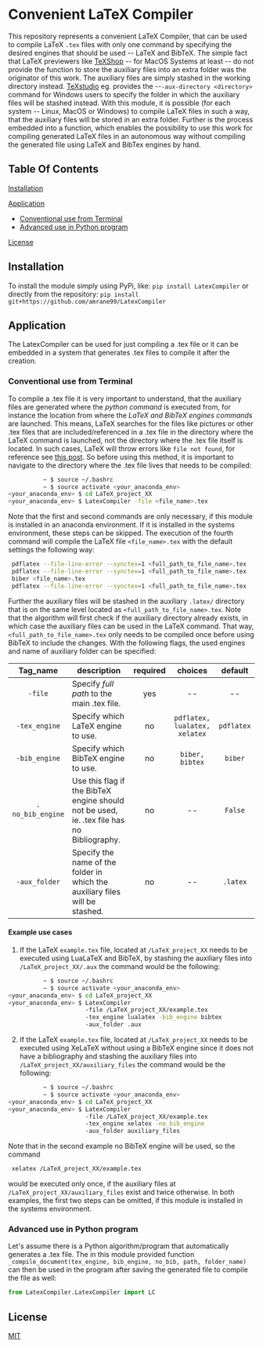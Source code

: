 # Convenient LaTeX Compiler
This repository represents a convenient LaTeX Compiler, that can be used to compile LaTeX `.tex` files with only one command by specifying the desired engines that should be used -- LaTeX and BibTeX. The simple fact that LaTeX previewers like [TeXShop](https://pages.uoregon.edu/koch/texshop/) -- for MacOS Systems at least -- do not provide the function to store the auxiliary files into an extra folder was the originator of this work. The auxiliary files are simply stashed in the working directory instead. [TeXstudio](https://www.texstudio.org) eg. provides the --`-aux-directory <directory>` command for Windows users to specify the folder in which the auxiliary files will be stashed instead. With this module, it is possible (for each system -- Linux, MacOS or Windows) to compile LaTeX files in such a way, that the auxiliary files will be stored in an extra folder. Further is the process embedded into a function, which enables the possibility to use this work for compiling generated LaTeX files in an autonomous way without compiling the generated file using LaTeX and BibTex engines by hand.

## Table Of Contents

[Installation](#installation)

[Application](#application)
  * [Conventional use from Terminal](#conventional-use-from-terminal)
  * [Advanced use in Python program](#advanced-use-in-python-program)

[License](#license)


## Installation
To install the module simply using PyPi, like:
`pip install LatexCompiler`
or directly from the repository:
`pip install git+https://github.com/amrane99/LatexCompiler`


## Application
The LatexCompiler can be used for just compiling a .tex file or it can be embedded in a system that generates .tex files to compile it after the creation. 

### Conventional use from Terminal
To compile a .tex file it is very important to understand, that the auxiliary files are generated where the *python command* is executed from, for instance the location from where the *LaTeX and BibTeX engines commands* are launched. This means, LaTeX searches for the files like pictures or other .tex files that are included/referenced in a .tex file in the directory where the LaTeX command is launched, not the directory where the .tex file itself is located. In such cases, LaTeX will throw errors like `file not found`, for reference see [this post](https://tex.stackexchange.com/questions/95617/includegraphics-file-not-found-even-when-in-same-directory). So before using this method, it is important to navigate to the directory where the .tex file lives that needs to be compiled:
```bash
		  ~ $ source ~/.bashrc
		  ~ $ source activate <your_anaconda_env>
<your_anaconda_env> $ cd LaTeX_project_XX
<your_anaconda_env> $ LatexCompiler -file <file_name>.tex
```
Note that the first and second commands are only necessary, if this module is installed in an anaconda environment. If it is installed in the systems environment, these steps can be skipped. The execution of the fourth command will compile the LaTeX file `<file_name>.tex` with the default settings the following way:
```bash
 pdflatex --file-line-error --synctex=1 <full_path_to_file_name>.tex
 pdflatex --file-line-error --synctex=1 <full_path_to_file_name>.tex
 biber <file_name>.tex
 pdflatex --file-line-error --synctex=1 <full_path_to_file_name>.tex
```
Further the auxiliary files will be stashed in the auxiliary `.latex/` directory that is on the same level located as  `<full_path_to_file_name>.tex`.
Note that the algorithm will first check if the auxiliary directory already exists, in which case the auxiliary files can be used in the LaTeX command. That way, `<full_path_to_file_name>.tex` only needs to be compiled once before using BibTeX to include the changes. With the following flags, the used engines and name of auxiliary folder can be specified:

| Tag_name | description | required | choices | default | 
|:-:|-|:-:|:-:|:-:|
| `-file` | Specify *full path* to the main .tex file. | yes | -- | -- |
| `-tex_engine` | Specify which LaTeX engine to use. | no | `pdflatex, lualatex, xelatex` | `pdflatex` |
| `-bib_engine` | Specify which BibTeX engine to use. | no | `biber, bibtex` | `biber` |
| `-no_bib_engine` | Use this flag if the BibTeX engine should not be used, ie. .tex file has no Bibliography. | no | -- | `False` |
| `-aux_folder` | Specify the name of the folder in which the auxiliary files will be stashed. | no | -- | `.latex` |

#### Example use cases
1. If the LaTeX `example.tex` file, located at `/LaTeX_project_XX` needs to be executed using LuaLaTeX and BibTeX, by stashing the auxiliary files into `/LaTeX_project_XX/.aux` the command would be the following: 
```bash
		  ~ $ source ~/.bashrc
		  ~ $ source activate <your_anaconda_env>
<your_anaconda_env> $ cd LaTeX_project_XX
<your_anaconda_env> $ LatexCompiler
					  -file /LaTeX_project_XX/example.tex
					  -tex_engine lualatex -bib_engine bibtex
					  -aux_folder .aux
```
2. If the LaTeX `example.tex` file, located at `/LaTeX_project_XX` needs to be executed using XeLaTeX without using a BibTeX engine since it does not have a bibliography and stashing the auxiliary files into `/LaTeX_project_XX/auxiliary_files` the command would be the following: 
```bash
		  ~ $ source ~/.bashrc
		  ~ $ source activate <your_anaconda_env>
<your_anaconda_env> $ cd LaTeX_project_XX
<your_anaconda_env> $ LatexCompiler
					  -file /LaTeX_project_XX/example.tex
					  -tex_engine xelatex -no_bib_engine
					  -aux_folder auxiliary_files
```
Note that in the second example no BibTeX engine will be used, so the command
```bash
 xelatex /LaTeX_project_XX/example.tex
```

would be executed only once, if the auxiliary files at `/LaTeX_project_XX/auxiliary_files` exist and twice otherwise. In both examples, the first two steps can be omitted, if this module is installed in the systems environment.

### Advanced use in Python program
Let's assume there is a Python algorithm/program that automatically generates a .tex file. The in this module provided function `_compile_document(tex_engine, bib_engine, no_bib, path, folder_name)` can then be used in the program after saving the generated file to compile the file as well:
```python
from LatexCompiler.LatexCompiler import LC
```

## License
[MIT](https://choosealicense.com/licenses/mit/)
